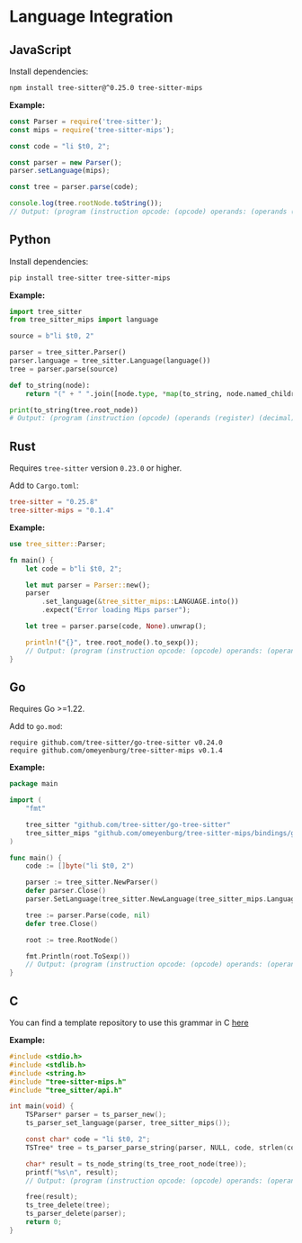 # Language Integration

## JavaScript

Install dependencies:
```sh
npm install tree-sitter@^0.25.0 tree-sitter-mips
```

**Example:**
```javascript
const Parser = require('tree-sitter');
const mips = require('tree-sitter-mips');

const code = "li $t0, 2";

const parser = new Parser();
parser.setLanguage(mips);

const tree = parser.parse(code);

console.log(tree.rootNode.toString());
// Output: (program (instruction opcode: (opcode) operands: (operands (register) (decimal))))
```

## Python

Install dependencies:
```sh
pip install tree-sitter tree-sitter-mips
```

**Example:**
```python
import tree_sitter
from tree_sitter_mips import language

source = b"li $t0, 2"

parser = tree_sitter.Parser()
parser.language = tree_sitter.Language(language())
tree = parser.parse(source)

def to_string(node):
    return "(" + " ".join([node.type, *map(to_string, node.named_children)]) + ")"

print(to_string(tree.root_node))
# Output: (program (instruction (opcode) (operands (register) (decimal))))
```

## Rust

Requires `tree-sitter` version `0.23.0` or higher.

Add to `Cargo.toml`:
```toml
tree-sitter = "0.25.8"
tree-sitter-mips = "0.1.4"
```

**Example:**
```rust
use tree_sitter::Parser;

fn main() {
    let code = b"li $t0, 2";

    let mut parser = Parser::new();
    parser
        .set_language(&tree_sitter_mips::LANGUAGE.into())
        .expect("Error loading Mips parser");

    let tree = parser.parse(code, None).unwrap();

    println!("{}", tree.root_node().to_sexp());
    // Output: (program (instruction opcode: (opcode) operands: (operands (register) (decimal))))
}
```

## Go

Requires Go >=1.22.

Add to `go.mod`:
```gomod
require github.com/tree-sitter/go-tree-sitter v0.24.0
require github.com/omeyenburg/tree-sitter-mips v0.1.4
```

**Example:**
```go
package main

import (
    "fmt"

    tree_sitter "github.com/tree-sitter/go-tree-sitter"
    tree_sitter_mips "github.com/omeyenburg/tree-sitter-mips/bindings/go"
)

func main() {
    code := []byte("li $t0, 2")

    parser := tree_sitter.NewParser()
    defer parser.Close()
    parser.SetLanguage(tree_sitter.NewLanguage(tree_sitter_mips.Language()))

    tree := parser.Parse(code, nil)
    defer tree.Close()

    root := tree.RootNode()

    fmt.Println(root.ToSexp())
    // Output: (program (instruction opcode: (opcode) operands: (operands (register) (decimal))))
}
```

## C

You can find a template repository to use this grammar in C [here](https://github.com/omeyenburg/tree-sitter-mips-c-template)

**Example:**
```c
#include <stdio.h>
#include <stdlib.h>
#include <string.h>
#include "tree-sitter-mips.h"
#include "tree_sitter/api.h"

int main(void) {
    TSParser* parser = ts_parser_new();
    ts_parser_set_language(parser, tree_sitter_mips());

    const char* code = "li $t0, 2";
    TSTree* tree = ts_parser_parse_string(parser, NULL, code, strlen(code));

    char* result = ts_node_string(ts_tree_root_node(tree));
    printf("%s\n", result);
    // Output: (program (instruction opcode: (opcode) operands: (operands (register) (decimal))))

    free(result);
    ts_tree_delete(tree);
    ts_parser_delete(parser);
    return 0;
}
```
